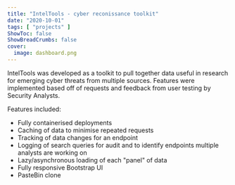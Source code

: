 ```yaml
---
title: "IntelTools - cyber reconissance toolkit"
date: "2020-10-01"
tags: [ "projects" ]
ShowToc: false
ShowBreadCrumbs: false
cover:
  image: dashboard.png
---
```


IntelTools was developed as a toolkit to pull together data useful in research for emerging cyber threats from 
multiple sources. Features were implemented based off of requests and feedback from user testing by Security 
Analysts.

Features included:

 - Fully containerised deployments
 - Caching of data to minimise repeated requests
 - Tracking of data changes for an endpoint
 - Logging of search queries for audit and to identify endpoints multiple analysts are working on
 - Lazy/asynchronous loading of each "panel" of data
 - Fully responsive Bootstrap UI
 - PasteBin clone
